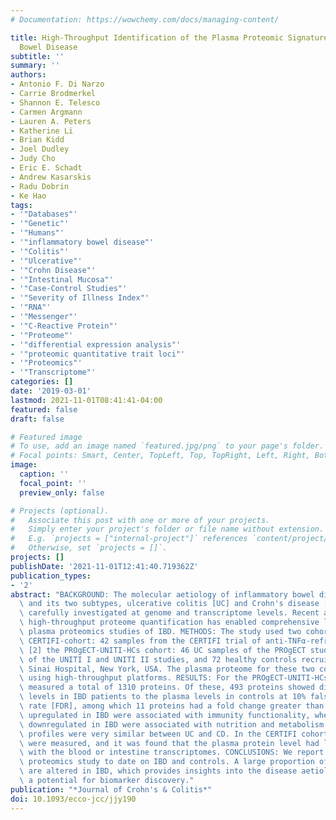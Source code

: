 ```yaml
---
# Documentation: https://wowchemy.com/docs/managing-content/

title: High-Throughput Identification of the Plasma Proteomic Signature of Inflammatory
  Bowel Disease
subtitle: ''
summary: ''
authors:
- Antonio F. Di Narzo
- Carrie Brodmerkel
- Shannon E. Telesco
- Carmen Argmann
- Lauren A. Peters
- Katherine Li
- Brian Kidd
- Joel Dudley
- Judy Cho
- Eric E. Schadt
- Andrew Kasarskis
- Radu Dobrin
- Ke Hao
tags:
- '"Databases"'
- '"Genetic"'
- '"Humans"'
- '"inflammatory bowel disease"'
- '"Colitis"'
- '"Ulcerative"'
- '"Crohn Disease"'
- '"Intestinal Mucosa"'
- '"Case-Control Studies"'
- '"Severity of Illness Index"'
- '"RNA"'
- '"Messenger"'
- '"C-Reactive Protein"'
- '"Proteome"'
- '"differential expression analysis"'
- '"proteomic quantitative trait loci"'
- '"Proteomics"'
- '"Transcriptome"'
categories: []
date: '2019-03-01'
lastmod: 2021-11-01T08:41:41-04:00
featured: false
draft: false

# Featured image
# To use, add an image named `featured.jpg/png` to your page's folder.
# Focal points: Smart, Center, TopLeft, Top, TopRight, Left, Right, BottomLeft, Bottom, BottomRight.
image:
  caption: ''
  focal_point: ''
  preview_only: false

# Projects (optional).
#   Associate this post with one or more of your projects.
#   Simply enter your project's folder or file name without extension.
#   E.g. `projects = ["internal-project"]` references `content/project/deep-learning/index.md`.
#   Otherwise, set `projects = []`.
projects: []
publishDate: '2021-11-01T12:41:40.719362Z'
publication_types:
- '2'
abstract: "BACKGROUND: The molecular aetiology of inflammatory bowel disease [IBD]\
  \ and its two subtypes, ulcerative colitis [UC] and Crohn's disease [CD], have been\
  \ carefully investigated at genome and transcriptome levels. Recent advances in\
  \ high-throughput proteome quantification has enabled comprehensive large-scale\
  \ plasma proteomics studies of IBD. METHODS: The study used two cohorts: [1] The\
  \ CERTIFI-cohort: 42 samples from the CERTIFI trial of anti-TNFα-refractory CD patients;\
  \ [2] the PROgECT-UNITI-HCs cohort: 46 UC samples of the PROgECT study, 84 CD samples\
  \ of the UNITI I and UNITI II studies, and 72 healthy controls recruited in Mount\
  \ Sinai Hospital, New York, USA. The plasma proteome for these two cohorts was quantified\
  \ using high-throughput platforms. RESULTS: For the PROgECT-UNITI-HCs cohort, we\
  \ measured a total of 1310 proteins. Of these, 493 proteins showed different plasma\
  \ levels in IBD patients to the plasma levels in controls at 10% false discovery\
  \ rate [FDR], among which 11 proteins had a fold change greater than 2. The proteins\
  \ upregulated in IBD were associated with immunity functionality, whereas the proteins\
  \ downregulated in IBD were associated with nutrition and metabolism. The proteomic\
  \ profiles were very similar between UC and CD. In the CERTIFI cohort, 1014 proteins\
  \ were measured, and it was found that the plasma protein level had little correlation\
  \ with the blood or intestine transcriptomes. CONCLUSIONS: We report the largest\
  \ proteomics study to date on IBD and controls. A large proportion of plasma proteins\
  \ are altered in IBD, which provides insights into the disease aetiology and indicates\
  \ a potential for biomarker discovery."
publication: "*Journal of Crohn's & Colitis*"
doi: 10.1093/ecco-jcc/jjy190
---
```

